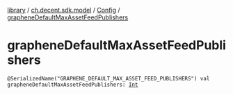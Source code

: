 [library](../../index.md) / [ch.decent.sdk.model](../index.md) / [Config](index.md) / [grapheneDefaultMaxAssetFeedPublishers](./graphene-default-max-asset-feed-publishers.md)

# grapheneDefaultMaxAssetFeedPublishers

`@SerializedName("GRAPHENE_DEFAULT_MAX_ASSET_FEED_PUBLISHERS") val grapheneDefaultMaxAssetFeedPublishers: `[`Int`](https://kotlinlang.org/api/latest/jvm/stdlib/kotlin/-int/index.html)